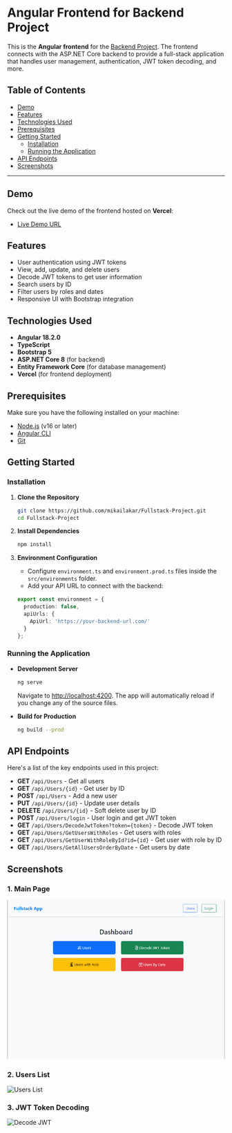 # Angular Frontend for Backend Project

This is the **Angular frontend** for the [Backend Project](https://github.com/mikailakar/Backend-Project). The frontend connects with the ASP.NET Core backend to provide a full-stack application that handles user management, authentication, JWT token decoding, and more.

## Table of Contents
- [Demo](#demo)
- [Features](#features)
- [Technologies Used](#technologies-used)
- [Prerequisites](#prerequisites)
- [Getting Started](#getting-started)
  - [Installation](#installation)
  - [Running the Application](#running-the-application)
- [API Endpoints](#api-endpoints)
- [Screenshots](#screenshots)

---

## Demo
Check out the live demo of the frontend hosted on **Vercel**:
- [Live Demo URL](https://fullstack-project-mauve.vercel.app)

## Features
- User authentication using JWT tokens
- View, add, update, and delete users
- Decode JWT tokens to get user information
- Search users by ID
- Filter users by roles and dates
- Responsive UI with Bootstrap integration

## Technologies Used
- **Angular 18.2.0**
- **TypeScript**
- **Bootstrap 5**
- **ASP.NET Core 8** (for backend)
- **Entity Framework Core** (for database management)
- **Vercel** (for frontend deployment)

## Prerequisites
Make sure you have the following installed on your machine:
- [Node.js](https://nodejs.org/) (v16 or later)
- [Angular CLI](https://angular.io/cli)
- [Git](https://git-scm.com/)

## Getting Started

### Installation
1. **Clone the Repository**
   ```bash
   git clone https://github.com/mikailakar/Fullstack-Project.git
   cd Fullstack-Project
   ```

3. **Install Dependencies**
   ```bash
   npm install
   ```

4. **Environment Configuration**
   - Configure `environment.ts` and `environment.prod.ts` files inside the `src/environments` folder.
   - Add your API URL to connect with the backend:

   ```typescript
   export const environment = {  
     production: false,  
     apiUrls: {  
       ApiUrl: 'https://your-backend-url.com/'  
     }  
   };
   ```

### Running the Application
- **Development Server**
   ```bash
  ng serve
   ```

  Navigate to [http://localhost:4200](http://localhost:4200). The app will automatically reload if you change any of the source files.

- **Build for Production**
   ```bash
  ng build --prod
   ```

## API Endpoints
Here's a list of the key endpoints used in this project:

- **GET** `/api/Users` - Get all users
- **GET** `/api/Users/{id}` - Get user by ID
- **POST** `/api/Users` - Add a new user
- **PUT** `/api/Users/{id}` - Update user details
- **DELETE** `/api/Users/{id}` - Soft delete user by ID
- **POST** `/api/Users/login` - User login and get JWT token
- **GET** `/api/Users/DecodeJwtToken?token={token}` - Decode JWT token
- **GET** `/api/Users/GetUsersWithRoles` - Get users with roles
- **GET** `/api/Users/GetUserWithRoleById?id={id}` - Get user with role by ID
- **GET** `/api/Users/GetAllUsersOrderByDate` - Get users by date

## Screenshots
### 1. Main Page
![Main Page](./screenshots/main-menu.png)

### 2. Users List
![Users List](https://)

### 3. JWT Token Decoding
![Decode JWT](https://)
